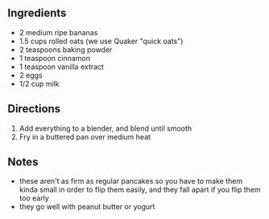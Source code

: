 ## Ingredients
- 2 medium ripe bananas
- 1.5 cups rolled oats (we use Quaker "quick oats")
- 2 teaspoons baking powder
- 1 teaspoon cinnamon
- 1 teaspoon vanilla extract
- 2 eggs
- 1/2 cup milk

## Directions
1. Add everything to a blender, and blend until smooth
1. Fry in a buttered pan over medium heat

## Notes
- these aren't as firm as regular pancakes so you have to make them kinda small in order to flip them easily, and they fall apart if you flip them too early
- they go well with peanut butter or yogurt
